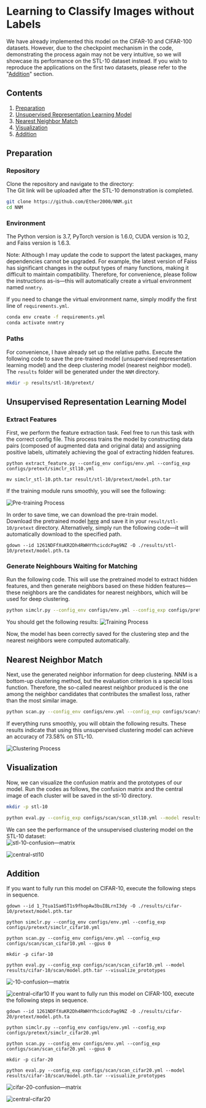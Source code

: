 # Learning to Classify Images without Labels

We have already implemented this model on the CIFAR-10 and CIFAR-100 datasets. However, due to the checkpoint mechanism in the code, demonstrating the process again may not be very intuitive, so we will showcase its performance on the STL-10 dataset instead. If you wish to reproduce the applications on the first two datasets, please refer to the "[Addition](#addition)" section.

## Contents
1. [Preparation](#preparation)
0. [Unsupervised Representation Learning Model](#unsupervised-representation-learning-model)
0. [Nearest Neighbor Match](#nearest-neighbor-match)
0. [Visualization](#visualization)
0. [Addition](#addition)

## Preparation
### Repository
Clone the repository and navigate to the directory:   
The Git link will be uploaded after the STL-10 demonstration is completed. 

```bash
git clone https://github.com/Ether2000/NNM.git
cd NNM
```

### Environment
The Python version is 3.7, PyTorch version is 1.6.0, CUDA version is 10.2, and Faiss version is 1.6.3.

Note: Although I may update the code to support the latest packages, many dependencies cannot be upgraded. For example, the latest version of Faiss has significant changes in the output types of many functions, making it difficult to maintain compatibility. Therefore, for convenience, please follow the instructions as-is—this will automatically create a virtual environment named `nnmtry`.

If you need to change the virtual environment name, simply modify the first line of `requirements.yml`.
```bash
conda env create -f requirements.yml
conda activate nnmtry
```

### Paths
For convenience, I have already set up the relative paths. Execute the following code to save the pre-trained model (unsupervised representation learning model) and the deep clustering model (nearest neighbor model). The `results` folder will be generated under the `NNM` directory.


```bash
mkdir -p results/stl-10/pretext/
```

## Unsupervised Representation Learning Model
### Extract Features 
First, we perform the feature extraction task.
Feel free to run this task with the correct config file. This process trains the model by constructing data pairs (composed of augmented data and original data) and assigning positive labels, ultimately achieving the goal of extracting hidden features.
```
python extract_feature.py --config_env configs/env.yml --config_exp configs/pretext/simclr_stl10.yml 

mv simclr_stl-10.pth.tar result/stl-10/pretext/model.pth.tar 
```
If the training module runs smoothly, you will see the following:

 

![Pre-training Process](images/pretrain.png)

In order to save time, we can download the pre-train model.  
Download the pretrained model [here](https://drive.google.com/file/d/1261NDFfXuKR2Dh4RWHYYhcicdcPag9NZ/view?usp=sharing) and save it in your `result/stl-10/pretext` directory.
Alternatively, simply run the following code—it will automatically download to the specified path.  
```
gdown --id 1261NDFfXuKR2Dh4RWHYYhcicdcPag9NZ -O ./results/stl-10/pretext/model.pth.ta
```
### Generate Neighbours Waiting for Matching
Run the following code. This will use the pretrained model to extract hidden features, and then generate neighbors based on these hidden features—these neighbors are the candidates for nearest neighbors, which will be used for deep clustering.
```bash
python simclr.py --config_env configs/env.yml --config_exp configs/pretext/simclr_stl10.yml 
```

You should get the following results:
![Training Process](images/simclr.png)

Now, the model has been correctly saved for the clustering step and the nearest neighbors were computed automatically. 

## Nearest Neighbor Match

Next, use the generated neighbor information for deep clustering. NNM is a bottom-up clustering method, but the evaluation criterion is a special loss function. Therefore, the so-called nearest neighbor produced is the one among the neighbor candidates that contributes the smallest loss, rather than the most similar image.
```bash
python scan.py --config_env configs/env.yml --config_exp configs/scan/scan_stl10.yml
```

If everything runs smoothly, you will obtain the following results. These results indicate that using this unsupervised clustering model can achieve an accuracy of 73.58% on STL-10.

![Clustering Process](images/scan.png)



## Visualization
Now, we can visualize the confusion matrix and the prototypes of our model. Run the codes as follows, the confusion matrix and the central image of each cluster will be saved in the stl-10 directory.
```bash
mkdir -p stl-10

python eval.py --config_exp configs/scan/scan_stl10.yml --model results/stl-10/scan/model.pth.tar --visualize_prototypes
```
We can see the performance of the unsupervised clustering model on the STL-10 dataset:  
![stl-10-confusion—matrix](images/stl-10_confusion_matrix.png)

![central-stl10](images/stl-10_merged_grid.png)
## Addition

If you want to fully run this model on CIFAR-10, execute the following steps in sequence.

```
gdown --id 1_7tua1Sam5T1s9fhopAw3buIBLrnI3dy -O ./results/cifar-10/pretext/model.pth.tar

python simclr.py --config_env configs/env.yml --config_exp configs/pretext/simclr_cifar10.yml

python scan.py --config_env configs/env.yml --config_exp configs/scan/scan_cifar10.yml --gpus 0

mkdir -p cifar-10

python eval.py --config_exp configs/scan/scan_cifar10.yml --model results/cifar-10/scan/model.pth.tar --visualize_prototypes

```  
![-10-confusion—matrix](images/cifar-10_confusion_matrix.png)

![central-cifar10](images/cifar-10_merged_grid.png)
If you want to fully run this model on CIFAR-100, execute the following steps in sequence.

```
gdown --id 1261NDFfXuKR2Dh4RWHYYhcicdcPag9NZ -O ./results/cifar-20/pretext/model.pth.ta

python simclr.py --config_env configs/env.yml --config_exp configs/pretext/simclr_cifar20.yml

python scan.py --config_env configs/env.yml --config_exp configs/scan/scan_cifar20.yml --gpus 0

mkdir -p cifar-20

python eval.py --config_exp configs/scan/scan_cifar20.yml --model results/cifar-10/scan/model.pth.tar --visualize_prototypes

```
![cifar-20-confusion—matrix](images/cifar-20_confusion_matrix.png)

![central-cifar20](images/cifar-20_merged_grid.png)

